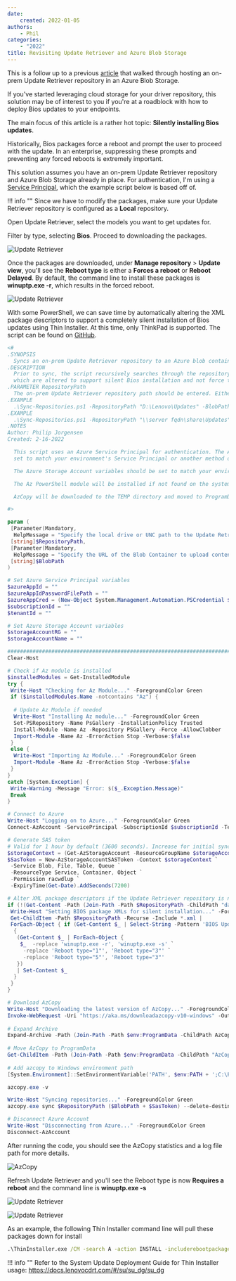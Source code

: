 ```yaml
---
date:
    created: 2022-01-05
authors:
    - Phil
categories:
    - "2022"
title: Revisiting Update Retriever and Azure Blob Storage
---
```


This is a follow up to a previous [article](https://blog.lenovocdrt.com/#/2019/ur_az_blob) that walked through hosting an on-prem Update Retriever repository in an Azure Blob Storage.

If you've started leveraging cloud storage for your driver repository, this solution may be of interest to you if you're at a roadblock with how to deploy Bios updates to your endpoints.

The main focus of this article is a rather hot topic: **Silently installing Bios updates**.
<!-- more -->
Historically, Bios packages force a reboot and prompt the user to proceed with the update. In an enterprise, suppressing these prompts and preventing any forced reboots is extremely important.

This solution assumes you have an on-prem Update Retriever repository and Azure Blob Storage already in place. For authentication, I'm using a [Service Principal](https://docs.microsoft.com/azure/active-directory/develop/howto-create-service-principal-portal#register-an-application-with-azure-ad-and-create-a-service-principal), which the example script below is based off of.

!!! info ""
    Since we have to modify the packages, make sure your Update Retriever repository is configured as a **Local** repository.

Open Update Retriever, select the models you want to get updates for.

Filter by type, selecting **Bios**. Proceed to downloading the packages.

![Update Retriever](..\img/2022/ur_az_blob_redux/image1.jpg)

Once the packages are downloaded, under **Manage repository** > **Update view**, you'll see the **Reboot type** is either a **Forces a reboot** or **Reboot Delayed**. By default, the command line to install these packages is **winuptp.exe -r**, which results in the forced reboot.

![Update Retriever](..\img/2022/ur_az_blob_redux/image2.jpg)

With some PowerShell, we can save time by automatically altering the XML package descriptors to support a completely silent installation of Bios updates using Thin Installer. At this time, only ThinkPad is supported. The script can be found on [GitHub](https://github.com/philjorgensen/Azure/blob/main/Blob/Sync-Repositories.ps1).

```powershell title="Sync-Repositories.ps1"
<#
.SYNOPSIS
  Syncs an on-prem Update Retriever repository to an Azure blob container using Azcopy.
.DESCRIPTION
  Prior to sync, the script recursively searches through the repository and parses through Bios xml's,
  which are altered to support silent Bios installation and not force the device to reboot after the update.
.PARAMETER RepositoryPath
  The on-prem Update Retriever repository path should be entered. Either a local drive or UNC path.
.EXAMPLE
  .\Sync-Repositories.ps1 -RepositoryPath "D:\Lenovo\Updates" -BlobPath "https://storageaccount.blob.core.windows.net/container/
.EXAMPLE
  .\Sync-Repositories.ps1 -RepositoryPath "\\server fqdn\share\Updates" -BlobPath "https://storageaccount.blob.core.windows.net/container/
.NOTES
Author: Philip Jorgensen
Created: 2-16-2022

  This script uses an Azure Service Principal for authentication. The Azure Service Principal variables should be
  set to match your environment's Service Principal or another method of authentication can be used if desired.

  The Azure Storage Account variables should be set to match your environment.

  The Az PowerShell module will be installed if not found on the system script is executed on.

  AzCopy will be downloaded to the TEMP directory and moved to ProgramData.

#>

param (
 [Parameter(Mandatory,
  HelpMessage = "Specify the local drive or UNC path to the Update Retriever repository...")]
 [string]$RepositoryPath,
 [Parameter(Mandatory,
  HelpMessage = "Specify the URL of the Blob Container to upload content to...")]
 [string]$BlobPath
)

# Set Azure Service Principal variables
$azureAppId = ""
$azureAppIdPasswordFilePath = ""
$azureAppCred = (New-Object System.Management.Automation.PSCredential $azureAppId, (Get-Content -Path $azureAppIdPasswordFilePath | ConvertTo-SecureString))
$subscriptionId = ""
$tenantId = ""

# Set Azure Storage Account variables
$storageAccountRG = ""
$storageAccountName = ""

########################################################################################
Clear-Host

# Check if Az module is installed
$installedModules = Get-InstalledModule
try {
 Write-Host "Checking for Az Module..." -ForegroundColor Green
 if ($installedModules.Name -notcontains "Az") {    
     
  # Update Az Module if needed
  Write-Host "Installing Az module..." -ForegroundColor Green
  Set-PSRepository -Name PsGallery -InstallationPolicy Trusted
  Install-Module -Name Az -Repository PSGallery -Force -AllowClobber
  Import-Module -Name Az -ErrorAction Stop -Verbose:$false
 }
 else {
  Write-Host "Importing Az Module..." -ForegroundColor Green
  Import-Module -Name Az -ErrorAction Stop -Verbose:$false
 }
}
catch [System.Exception] {
 Write-Warning -Message "Error: $($_.Exception.Message)"
 Break
}

# Connect to Azure
Write-Host "Logging on to Azure..." -ForegroundColor Green
Connect-AzAccount -ServicePrincipal -SubscriptionId $subscriptionId -TenantId $tenantId -Credential $azureAppCred

# Generate SAS token
# Valid for 1 hour by default (3600 seconds). Increase for initial sync.
$storageContext = (Get-AzStorageAccount -ResourceGroupName $storageAccountRG -AccountName $storageAccountName).Context
$SasToken = New-AzStorageAccountSASToken -Context $storageContext `
 -Service Blob, File, Table, Queue `
 -ResourceType Service, Container, Object `
 -Permission racwdlup `
 -ExpiryTime(Get-Date).AddSeconds(7200)

# Alter XML package descriptors if the Update Retriever repository is not a cloud repo
if (!(Get-Content -Path (Join-Path -Path $RepositoryPath -ChildPath "database.xml") | Select-String -SimpleMatch 'cloud="True"')) {
 Write-Host "Setting BIOS package XMLs for silent installation..." -ForegroundColor Green
 Get-ChildItem -Path $RepositoryPath -Recurse -Include *.xml |
 ForEach-Object { if (Get-Content $_ | Select-String -Pattern 'BIOS Update', 'EC Update') `
  {
   (Get-Content $_ | ForEach-Object { 
    $_  -replace 'winuptp.exe -r', 'winuptp.exe -s' `
     -replace 'Reboot type="1"', 'Reboot type="3"' `
     -replace 'Reboot type="5"', 'Reboot type="3"' 
   })
   | Set-Content $_
  }
 }
}

# Download AzCopy
Write-Host "Downloading the latest version of AzCopy..." -ForegroundColor Green
Invoke-WebRequest -Uri "https://aka.ms/downloadazcopy-v10-windows" -OutFile (Join-Path -Path $env:ProgramData -ChildPath AzCopy.zip) -UseBasicParsing
 
# Expand Archive
Expand-Archive -Path (Join-Path -Path $env:ProgramData -ChildPath AzCopy.zip) -DestinationPath (Join-Path -Path $env:ProgramData -ChildPath AzCopy) -Force -Verbose:$true
 
# Move AzCopy to ProgramData
Get-ChildItem -Path (Join-Path -Path $env:ProgramData -ChildPath "AzCopy\*\azcopy.exe") | Move-Item -Destination $env:ProgramData -Force
 
# Add azcopy to Windows environment path
[System.Environment]::SetEnvironmentVariable('PATH', $env:PATH + ';C:\ProgramData\')

azcopy.exe -v

Write-Host "Syncing repositories..." -ForegroundColor Green
azcopy.exe sync $RepositoryPath ($BlobPath + $SasToken) --delete-destination true

# Disconnect Azure Account
Write-Host "Disconnecting from Azure..." -ForegroundColor Green
Disconnect-AzAccount
```

After running the code, you should see the AzCopy statistics and a log file path for more details.

![AzCopy](..\img/2022/ur_az_blob_redux/image5.jpg)

Refresh Update Retriever and you'll see the Reboot type is now **Requires a reboot** and the command line is **winuptp.exe -s**

![Update Retriever](..\img/2022/ur_az_blob_redux/image3.jpg)

![Update Retriever](..\img/2022/ur_az_blob_redux/image4.jpg)

As an example, the following Thin Installer command line will pull these packages down for install

```cmd
.\ThinInstaller.exe /CM -search A -action INSTALL -includerebootpackages 3 -noicon -repository https://storageaccount.blob.core.windows.net/bios-repository -noreboot -exporttowmi
```

!!! info ""
    Refer to the System Update Deployment Guide for Thin Installer usage: <https://docs.lenovocdrt.com/#/su/su_dg/su_dg>
